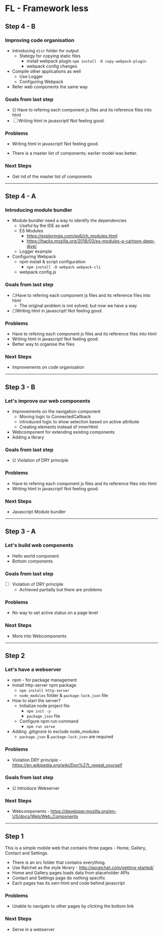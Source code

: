 # FL - Framework less

## Step 4 - B

### Improving code organisation

- Introducing `dist` folder for output
  - Stategy for copying static files
    - install webpack plugin `npm install -D copy-webpack-plugin`
    - webpack config changes
- Compile other applications as well
  - Use Logger
  - Configuring Webpack
- Refer web components the same way

### Goals from last step

- &#9745; Have to refering each component js files and its reference files into html
- &#9744; Writing html in javascript! Not feeling good.
  <!-- - &#9745;&#9744; -->

### Problems

- Writing html in javascript! Not feeling good.

- There is a master list of components; earlier model was better.

### Next Steps

- Get rid of the master list of components

---

## Step 4 - A

### Introducing module bundler

- Module bundler need a way to identify the dependencies
  - Useful by the IDE as well
  - ES Modules
    - https://exploringjs.com/es6/ch_modules.html
    - https://hacks.mozilla.org/2018/03/es-modules-a-cartoon-deep-dive/
  - Logger example
- Configuring Webpack
  - npm install & script configuration
    - `npm install -D webpack webpack-cli`
  - webpack.config.js

### Goals from last step

- &#9744;Have to refering each component js files and its reference files into html
  - The original problem is not solved; but now we have a way
- &#9744;Writing html in javascript! Not feeling good.
  <!-- - &#9745;&#9744; -->

### Problems

- Have to refering each component js files and its reference files into html
- Writing html in javascript! Not feeling good.
- Better way to organise the files

### Next Steps

- Improvements on code organisation

---

## Step 3 - B

### Let's improve our web components

- Improvements on the navigation component
  - Moving logic to ConnectedCallback
  - introduced logic to show selection based on active attribute
  - Creating elements instead of innerHtml
- Webcomponent for extending existing components
- Adding a library

### Goals from last step

- &#9745; Violation of DRY principle
  <!-- - &#9745;&#9744; -->

### Problems

- Have to refering each component js files and its reference files into html
- Writing html in javascript! Not feeling good.

### Next Steps

- Javascript Module bundler

---

## Step 3 - A

### Let's build web components

- Hello world component
- Bottom components

### Goals from last step

- &#9744; Violation of DRY principle
  - Achieved partially but there are problems
  <!-- - &#9745;&#9744; Stop this session -->

### Problems

- No way to set active status on a page level

### Next Steps

- More into Webcomponents

---

## Step 2

### Let's have a webserver

- npm - for package management
- Install http-server npm package
  - `npm install http-server`
  - `node_modules` folder & `package-lock.json` file
- How to start the server?
  - Initialize node project file
    - `npm init -y`
    - `package.json` file
  - Configure npm run command
    - `npm run serve`
- Adding .gitignore to exclude node_modules
  - `package.json` & `package-lock.json` are required

### Problems

- Violation DRY principle - https://en.wikipedia.org/wiki/Don%27t_repeat_yourself

### Goals from last step

- &#9745; Introduce Webserver
<!-- - &#9744; Stop this session -->

### Next Steps

- Webcomponents - https://developer.mozilla.org/en-US/docs/Web/Web_Components

---

## Step 1

This is a simple mobile web that contains three pages - Home, Gallery, Contact and Settings.

- There is an src folder that contains everything.
- Use Ratchet as the style library - http://goratchet.com/getting-started/
- Home and Gallery pages loads data from placeholder APIs
- Contact and Settings page do nothing specific
- Each pages has its own html and code behind javascript

### Problems

- Unable to navigate to other pages by clicking the bottom link

### Next Steps

- Serve in a webserver
